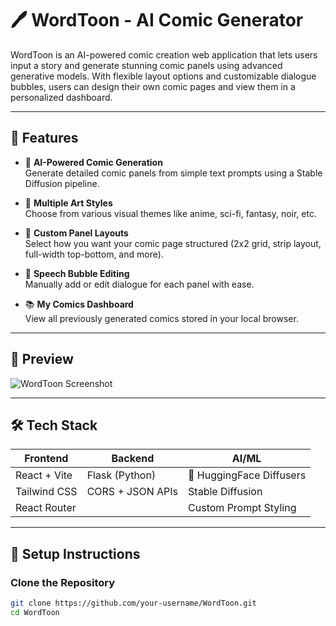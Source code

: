 # 🖊️ WordToon - AI Comic Generator

WordToon is an AI-powered comic creation web application that lets users input a story and generate stunning comic panels using advanced generative models. With flexible layout options and customizable dialogue bubbles, users can design their own comic pages and view them in a personalized dashboard.

---

## 🚀 Features

- 🧠 **AI-Powered Comic Generation**  
  Generate detailed comic panels from simple text prompts using a Stable Diffusion pipeline.

- 🎨 **Multiple Art Styles**  
  Choose from various visual themes like anime, sci-fi, fantasy, noir, etc.

- 🧩 **Custom Panel Layouts**  
  Select how you want your comic page structured (2x2 grid, strip layout, full-width top-bottom, and more).

- 💬 **Speech Bubble Editing**  
  Manually add or edit dialogue for each panel with ease.

- 📚 **My Comics Dashboard**  
  View all previously generated comics stored in your local browser.

---

## 📸 Preview

![WordToon Screenshot](https://github.com/user-attachments/assets/b02c415e-829e-44fb-9af4-dab1c28a6669)


---

## 🛠️ Tech Stack

| Frontend | Backend | AI/ML |
|----------|---------|-------|
| React + Vite | Flask (Python) | 🤗 HuggingFace Diffusers |
| Tailwind CSS | CORS + JSON APIs | Stable Diffusion |
| React Router | | Custom Prompt Styling |

---

## 🔧 Setup Instructions

### Clone the Repository
```bash
git clone https://github.com/your-username/WordToon.git
cd WordToon
